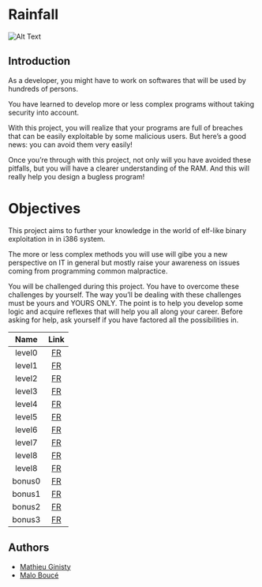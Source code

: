 # Rainfall

![Alt Text](https://i.imgur.com/Yrm4MaE.gif)

## Introduction

As a developer, you might have to work on softwares that will be used by hundreds of
persons.

You have learned to develop more or less complex programs without taking security
into account.

With this project, you will realize that your programs are full of breaches that can be easily exploitable by some malicious users. But here’s a good news: you can avoid them very easily!

Once you’re through with this project, not only will you have avoided these pitfalls,
but you will have a clearer understanding of the RAM. And this will really help you
design a bugless program!

# Objectives

This project aims to further your knowledge in the world of elf-like binary exploitation in in i386 system.

The more or less complex methods you will use will gibe you a new perspective on IT
in general but mostly raise your awareness on issues coming from programming common
malpractice.

You will be challenged during this project. You have to overcome these challenges
by yourself. The way you’ll be dealing with these challenges must be yours and YOURS
ONLY. The point is to help you develop some logic and acquire reflexes that will help
you all along your career. Before asking for help, ask yourself if you have factored all the possibilities in.


| Name | Link |
|:---------:|:--------:|
| level0 | [FR](https://github.com/Sithi5/rainfall/blob/master/level0/walkthrough.md) |
| level1 | [FR](https://github.com/Sithi5/rainfall/blob/master/level1/walkthrough.md) |
| level2 | [FR](https://github.com/Sithi5/rainfall/blob/master/level2/walkthrough.md) |
| level3 | [FR](https://github.com/Sithi5/rainfall/blob/master/level3/walkthrough.md) |
| level4 | [FR](https://github.com/Sithi5/rainfall/blob/master/level4/walkthrough.md) |
| level5 | [FR](https://github.com/Sithi5/rainfall/blob/master/level5/walkthrough.md) |
| level6 | [FR](https://github.com/Sithi5/rainfall/blob/master/level6/walkthrough.md) |
| level7 | [FR](https://github.com/Sithi5/rainfall/blob/master/level7/walkthrough.md) |
| level8 | [FR](https://github.com/Sithi5/rainfall/blob/master/level8/walkthrough.md) |
| level8 | [FR](https://github.com/Sithi5/rainfall/blob/master/level9/walkthrough.md) |
| bonus0 | [FR](https://github.com/Sithi5/rainfall/blob/master/bonus0/walkthrough.md) |
| bonus1 | [FR](https://github.com/Sithi5/rainfall/blob/master/bonus1/walkthrough.md) |
| bonus2 | [FR](https://github.com/Sithi5/rainfall/blob/master/bonus2/walkthrough.md) |
| bonus3 | [FR](https://github.com/Sithi5/rainfall/blob/master/bonus3/walkthrough.md) |

## Authors

- [Mathieu Ginisty](https://github.com/maginist)
- [Malo Boucé](https://github.com/Sithi5)
